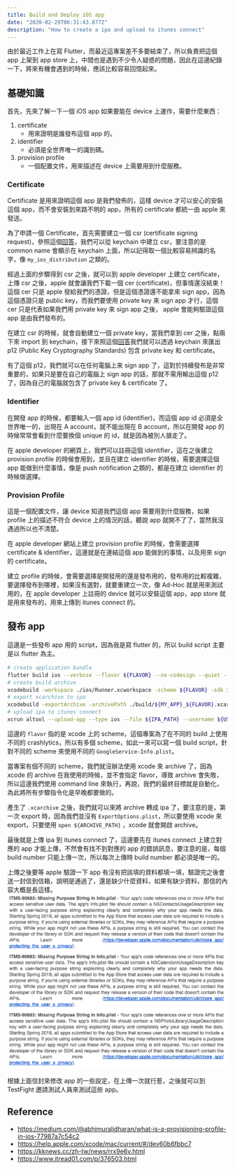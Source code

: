 ```yaml
---
title: Build and Deploy iOS app
date: "2020-02-29T06:31:43.877Z"
description: "How to create a ipa and upload to itunes connect"
---
```


由於最近工作上在寫 Flutter，而最近這專案差不多要結束了，所以負責把這個 app 上架到 app store 上，中間也是遇到不少令人疑惑的問題，因此在這邊紀錄一下，將來有機會遇到的時候，應該比較容易回憶起來。

## 基礎知識

首先，先來了解一下一個 iOS app 如果要能在 device 上運作，需要什麼東西：

1. certificate
   - 用來證明是誰發布這個 app 的。
2. identifier
   - 必須是全世界唯一的識別碼。
3. provision profile
   - 一個配置文件，用來描述在 device 上需要用到什麼服務。

### Certificate

Certificate 是用來證明這個 app 是我們發佈的，這樣 device 才可以安心的安裝這個 app，而不會安裝到來路不明的 app，所有的 certificate 都統一由 apple 來發送。

為了申請一個 Certificate，首先需要建立一個 csr (certificate signing request)，參照這個[回答](https://stackoverflow.com/a/45504269)，我們可以從 keychain 中建立 csr，要注意的是 common name 會顯示在 keychain 上面，所以記得取一個比較容易辨識的名字，像 `my_ios_distribution` 之類的。

經過上面的步驟得到 csr 之後，就可以到 apple developer 上建立 certificate，上傳 csr 之後，apple 就會讓我們下載一個 cer (certificate)，但事情還沒結束！這個 cer 只是 apple 發給我們的憑證，但是這個憑證還不能拿來 sign app，因為這個憑證只是 public key，而我們要使用 private key 來 sign app 才行，這個 cer 只是代表如果我們用 private key 來 sign app 之後， apple 會能夠驗證這個 app 是由我們發布的。

在建立 csr 的時候，就會自動建立一個 private key，當我們拿到 cer 之後，點兩下來 import 到 keychain，接下來照這個[回答](https://stackoverflow.com/a/44696730)我們就可以透過 keychain 來匯出 p12 (Public Key Cryptography Standards) 包含 private key 和 certificate。

有了這個 p12，我們就可以在任何電腦上來 sign app 了，這對於持續發布是非常重要的，如果只是要在自己的電腦上 sign app 的話，那就不需用輸出這個 p12 了，因為自己的電腦就包含了 private key & certificate 了。

### Identifier

在開發 app 的時候，都要輸入一個 app id (identifier)，而這個 app id 必須是全世界唯一的，出現在 A account，就不能出現在 B account，所以在開發 app 的時候常常會看到什麼要換個 unique 的 id，就是因為被別人搶走了。

在 apple developer 的網頁上，我們可以註冊這個 identifier，這在之後建立 provision profile 的時候會用到，並且在建立 identifier 的時候，需要選擇這個 app 能做到什麼事情，像是 push notification 之類的，都是在建立 identifier 的時候做選擇。

### Provision Profile

這是一個配置文件，讓 device 知道我們這個 app 需要用到什麼服務，如果 profile 上的描述不符合 device 上的情況的話，聽說 app 就開不了了，當然我沒遇過所以也不清楚。

在 apple developer 網站上建立 provision profile 的時候，會需要選擇 certificate & identifier，這邊就是在連結這個 app 能做到的事情，以及用來 sign 的 certificate。

建立 profile 的時候，會需要選擇是開發用的還是發布用的，發布用的比較複雜，要選擇發布到哪裡，如果沒有選對，就要重建立一次，像 Ad-Hoc 就是用來測試用的，在 apple developer 上註冊的 device 就可以安裝這個 app，app store 就是用來發布的，用來上傳到 itunes connect 的。

## 發布 app

這邊是一些發布 app 用的 script，因為我是寫 flutter 的，所以 build script 主要是以 flutter 為主。

```bash
# create application bundle
flutter build ios --verbose --flavor ${FLAVOR} --no-codesign --quiet --release --build-number ${BUILD_NUMBER}
# create build archive
xcodebuild -workspace ./ios/Runner.xcworkspace -scheme ${FLAVOR} -sdk iphoneos -configuration Release-${FLAVOR} archive -archivePath ./build/${MY_APP}_${FLAVOR}.xcarchive -quiet
# export xcarchive to ipa
xcodebuild -exportArchive -archivePath ./build/${MY_APP}_${FLAVOR}.xcarchive -exportOptionsPlist ${EXPORT_OPTIONS_PLIST_PATH} -exportPath ./build/${MY_APP}_${FLAVOR}.ipa -quiet
# upload ipa to itunes connect
xcrun altool --upload-app --type ios --file ${IPA_PATH} --username ${USERNAME} --password ${PASSWORD}
```

這邊的 `flavor` 指的是 xcode 上的 scheme，這個專案為了在不同的 build 上使用不同的 crashlytics，所以有多個 scheme，如此一來可以寫一個 build script，針對不同的 scheme 來使用不同的 `GoogleService-Info.plist`。

當專案有個不同的 scheme，我們就沒辦法使用 xcode 來 archive 了，因為 xcode 的 archive 在我使用的時候，並不會指定 flavor，導致 archive 會失敗，所以這邊我們使用 command line 來執行，再說，我們的最終目標就是自動化，為此將所有步驟指令化是早晚都要做的。

產生了 `.xcarchive` 之後，我們就可以來將 archive 轉成 ipa 了，要注意的是，第一次 export 時，因為我們並沒有 `ExportOptions.plist`，所以要使用 xcode 來 export，只要使用 `open ${ARCHIVE_PATH}` ，xcode 就會開啟 archive。

最後就是上傳 ipa 到 itunes connect 了，這邊要先在 itunes connect 上建立對應的 app 才能上傳，不然會有找不到對應的 app 的錯誤訊息，要注意的是，每個 build number 只能上傳一次，所以每次上傳時 build number 都必須是唯一的。

上傳之後要等 apple 驗證一下 app 有沒有把該填的資料都填一填，驗證完之後會送一封信到信箱，說明是通過了，還是缺少什麼資料，如果有缺少資料，那信的內容大概是長這樣。
![upload-to-itunes-connect-failed.png](./upload-to-itunes-connect-failed.png)

根據上面信封來修改 app 的一些設定，在上傳一次就行惹，之後就可以到 TestFight 邀請測試人員來測試這些 app。

## Reference

- https://medium.com/@abhimuralidharan/what-is-a-provisioning-profile-in-ios-77987a7c54c2
- https://help.apple.com/xcode/mac/current/#/dev60b6fbbc7
- https://kknews.cc/zh-tw/news/rrx9e6v.html
- https://www.itread01.com/p/376503.html
